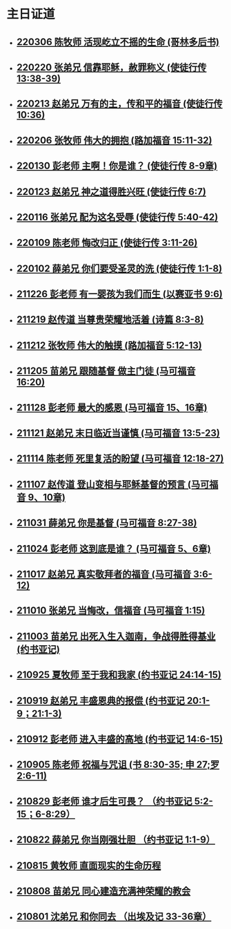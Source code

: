 # 主日证道

* ## [220306 陈牧师 活现屹立不摇的生命 (哥林多后书)](https://nccchurch.github.io/220306/)
* ## [220220 张弟兄 信靠耶稣，赦罪称义 (使徒行传 13:38-39)](https://nccchurch.github.io/220220/)
* ## [220213 赵弟兄 万有的主，传和平的福音 (使徒行传 10:36)](https://nccchurch.github.io/220213/)
* ## [220206 张牧师 伟大的拥抱 (路加福音 15:11-32)](https://nccchurch.github.io/220206/)
* ## [220130 彭老师 主啊！你是谁？ (使徒行传 8-9章)](https://nccchurch.github.io/220130/)
* ## [220123 赵弟兄 神之道得胜兴旺 (使徒行传 6:7)](https://nccchurch.github.io/220123/)
* ## [220116 张弟兄 配为这名受辱 (使徒行传 5:40-42)](https://nccchurch.github.io/220116/)
* ## [220109 陈老师 悔改归正 (使徒行传 3:11-26)](https://nccchurch.github.io/220109/)
* ## [220102 薛弟兄 你们要受圣灵的洗 (使徒行传 1:1-8)](https://nccchurch.github.io/220102/)
* ## [211226 彭老师 有一婴孩为我们而生 (以赛亚书 9:6)](https://nccchurch.github.io/211226/)
* ## [211219 赵传道 当尊贵荣耀地活着 (诗篇 8:3-8)](https://nccchurch.github.io/211219/)
* ## [211212 张牧师 伟大的触摸 (路加福音 5:12-13)](https://nccchurch.github.io/211212/)
* ## [211205 苗弟兄 跟随基督 做主门徒 (马可福音 16:20)](https://nccchurch.github.io/211205/)
* ## [211128 彭老师 最大的感恩  (马可福音 15、16章)](https://nccchurch.github.io/211128/)
* ## [211121 赵弟兄 末日临近当谨慎  (马可福音 13:5-23)](https://nccchurch.github.io/211121/)
* ## [211114 陈老师 死里复活的盼望  (马可福音 12:18-27)](https://nccchurch.github.io/211114/)
* ## [211107 赵传道 登山变相与耶稣基督的预言  (马可福音 9、10章)](https://nccchurch.github.io/211107/)
* ## [211031 薛弟兄 你是基督  (马可福音 8:27-38)](https://nccchurch.github.io/211031/)
* ## [211024 彭老师 这到底是谁？ (马可福音 5、6章)](https://nccchurch.github.io/211024/)
* ## [211017 赵弟兄 真实敬拜者的福音 (马可福音 3:6-12)](https://nccchurch.github.io/211017/)
* ## [211010 张弟兄 当悔改，信福音 (马可福音 1:15)](https://nccchurch.github.io/211010/)
* ## [211003 苗弟兄 出死入生入迦南，争战得胜得基业 (约书亚记)](https://nccchurch.github.io/211003/)
* ## [210925 夏牧师 至于我和我家 (约书亚记 24:14-15)](https://nccchurch.github.io/210925/)
* ## [210919 赵弟兄 丰盛恩典的报偿 (约书亚记 20:1-9；21:1-3)](https://nccchurch.github.io/210919/)
* ## [210912 彭老师 进入丰盛的高地 (约书亚记 14:6-15)](https://nccchurch.github.io/210912/)
* ## [210905 陈老师 祝福与咒诅 (书 8:30-35; 申 27;罗 2:6-11)](https://nccchurch.github.io/210905/)
* ## [210829 彭老师 谁才后生可畏？  （约书亚记 5:2-15；6-8:29）](https://nccchurch.github.io/210829/)
* ## [210822 薛弟兄 你当刚强壮胆  （约书亚记 1:1-9）](https://nccchurch.github.io/210822/)
* ## [210815 黄牧师 直面现实的生命历程](https://nccchurch.github.io/210815/)
* ## [210808 苗弟兄 同心建造充满神荣耀的教会](https://nccchurch.github.io/210808/)
* ## [210801 沈弟兄 和你同去 （出埃及记 33-36章）](https://nccchurch.github.io/210801/)
